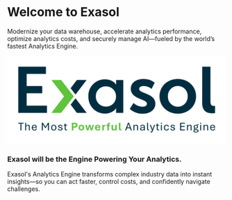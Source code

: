 
# Welcome to Exasol

<div>
Modernize your data warehouse, accelerate analytics performance, optimize analytics costs, and securely manage AI—fueled by the world’s fastest Analytics Engine.

</div>


<div>

[![My Badge](doc/assets/Exasol_Logo_2025_Dark.svg)](https://exasol.com)


<h3>Exasol will be the Engine Powering Your Analytics.</h4>

Exasol's Analytics Engine transforms complex industry data into instant insights—so you can act faster, control costs, and confidently navigate challenges.
</div>
